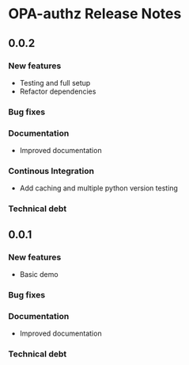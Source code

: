 # OPA-authz Release Notes

## 0.0.2

### New features

- Testing and full setup
- Refactor dependencies

### Bug fixes

### Documentation

- Improved documentation

### Continous Integration

- Add caching and multiple python version testing

### Technical debt

## 0.0.1

### New features

- Basic demo

### Bug fixes

### Documentation

- Improved documentation

### Technical debt
